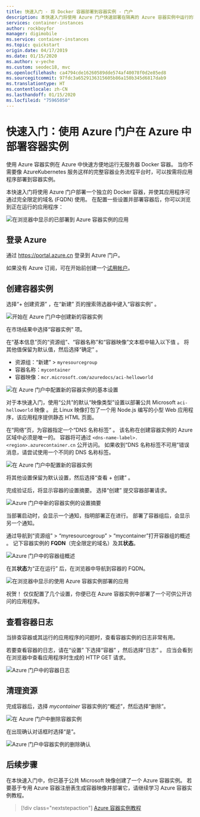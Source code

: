 ```yaml
---
title: 快速入门 - 将 Docker 容器部署到容器实例 - 门户
description: 本快速入门将使用 Azure 门户快速部署在隔离的 Azure 容器实例中运行的容器化 Web 应用
services: container-instances
author: rockboyfor
manager: digimobile
ms.service: container-instances
ms.topic: quickstart
origin.date: 04/17/2019
ms.date: 01/15/2020
ms.author: v-yeche
ms.custom: seodec18, mvc
ms.openlocfilehash: ca4794cde16260589dde574af40078f0d2e85ed8
ms.sourcegitcommit: 97fdc3a6529136315605b86a150b345d6817dab9
ms.translationtype: HT
ms.contentlocale: zh-CN
ms.lasthandoff: 01/15/2020
ms.locfileid: "75965050"
---
```

# <a name="quickstart-deploy-a-container-instance-in-azure-using-the-azure-portal"></a>快速入门：使用 Azure 门户在 Azure 中部署容器实例

使用 Azure 容器实例在 Azure 中快速方便地运行无服务器 Docker 容器。 当你不需要像 AzureKubernetes 服务这样的完整容器业务流程平台时，可以按需将应用程序部署到容器实例。

本快速入门将使用 Azure 门户部署一个独立的 Docker 容器，并使其应用程序可通过完全限定的域名 (FQDN) 使用。 在配置一些设置并部署容器后，你可以浏览到正在运行的应用程序：

![在浏览器中显示的已部署到 Azure 容器实例的应用][aci-portal-07]

## <a name="sign-in-to-azure"></a>登录 Azure

通过 https://portal.azure.cn 登录到 Azure 门户。

如果没有 Azure 订阅，可在开始前创建一个[试用帐户][azure-free-account]。

## <a name="create-a-container-instance"></a>创建容器实例

<!--MOONCAKE: CUSTOMIZED ON AZURE PORTAL-->

选择“+ 创建资源”  ，在“新建”  页的搜索筛选器中键入“容器实例”  。

![开始在 Azure 门户中创建新的容器实例][aci-portal-01]

在市场结果中选择“容器实例”  项。

<!--MOONCAKE: CUSTOMIZED ON AZURE PORTAL-->

在“基本信息”页的“资源组”、“容器名称”和“容器映像”文本框中输入以下值     。 将其他值保留为默认值，然后选择“确定”  。

* 资源组：“新建” > `myresourcegroup` 
* 容器名称：`mycontainer`
* 容器映像：`mcr.microsoft.com/azuredocs/aci-helloworld`

![在 Azure 门户中配置新的容器实例的基本设置][aci-portal-03]

对于本快速入门，使用“公共”的默认“映像类型”设置以部署公共 Microsoft `aci-helloworld` 映像   。 此 Linux 映像打包了一个用 Node.js 编写的小型 Web 应用程序，该应用程序提供静态 HTML 页面。

<!--CORRECT ON public Microsoft `aci-helloworld`-->

在“网络”页，为容器指定一个“DNS 名称标签”   。 该名称在创建容器实例的 Azure 区域中必须是唯一的。 容器将可通过 `<dns-name-label>.<region>.azurecontainer.cn` 公开访问。 如果收到“DNS 名称标签不可用”错误消息，请尝试使用一个不同的 DNS 名称标签。

![在 Azure 门户中配置新的容器实例][aci-portal-04]

将其他设置保留为默认设置，然后选择“查看 + 创建”  。

完成验证后，将显示容器的设置摘要。 选择“创建”  提交容器部署请求。

![Azure 门户中新的容器实例的设置摘要][aci-portal-05]

当部署启动时，会显示一个通知，指明部署正在进行。 部署了容器组后，会显示另一个通知。

通过导航到“资源组” > “myresourcegroup” > “mycontainer”打开容器组的概述    。 记下容器实例的 **FQDN**（完全限定的域名）及其**状态**。

![Azure 门户中的容器组概述][aci-portal-06]

在其**状态**为“正在运行”  后，在浏览器中导航到容器的 FQDN。

![在浏览器中显示的使用 Azure 容器实例部署的应用][aci-portal-07]

祝贺！ 仅仅配置了几个设置，你便已在 Azure 容器实例中部署了一个可供公开访问的应用程序。

## <a name="view-container-logs"></a>查看容器日志

当排查容器或其运行的应用程序的问题时，查看容器实例的日志非常有用。

若要查看容器的日志，请在“设置”  下选择“容器”  ，然后选择“日志”  。 应当会看到在浏览器中查看应用程序时生成的 HTTP GET 请求。

![Azure 门户中的容器日志][aci-portal-11]

## <a name="clean-up-resources"></a>清理资源

完成容器后，选择 *mycontainer* 容器实例的“概述”，然后选择“删除”。  

![在 Azure 门户中删除容器实例][aci-portal-09]

在出现确认对话框时选择“是”。 

![Azure 门户中容器实例的删除确认][aci-portal-10]

## <a name="next-steps"></a>后续步骤

在本快速入门中，你已基于公共 Microsoft 映像创建了一个 Azure 容器实例。 若要基于专用 Azure 容器注册表生成容器映像并部署它，请继续学习 Azure 容器实例教程。

<!--CORRECT ON public Microsoft image-->

> [!div class="nextstepaction"]
> [Azure 容器实例教程](./container-instances-tutorial-prepare-app.md)

<!-- IMAGES -->

[aci-portal-01]: ./media/container-instances-quickstart-portal/qs-portal-01.png
[aci-portal-03]: ./media/container-instances-quickstart-portal/qs-portal-03.png
[aci-portal-04]: ./media/container-instances-quickstart-portal/qs-portal-04.png
[aci-portal-05]: ./media/container-instances-quickstart-portal/qs-portal-05.png
[aci-portal-06]: ./media/container-instances-quickstart-portal/qs-portal-06.png
[aci-portal-07]: ./media/container-instances-quickstart-portal/qs-portal-07.png
[aci-portal-08]: ./media/container-instances-quickstart-portal/qs-portal-08.png
[aci-portal-09]: ./media/container-instances-quickstart-portal/qs-portal-09.png
[aci-portal-10]: ./media/container-instances-quickstart-portal/qs-portal-10.png
[aci-portal-11]: ./media/container-instances-quickstart-portal/qs-portal-11.png

<!-- LINKS - External -->

[azure-free-account]: https://www.azure.cn/pricing/1rmb-trial/

<!-- Update_Description: new article about container instances quickstart portal -->
<!--NEW.date: 01/15/2020-->